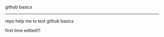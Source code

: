 github basics

---------------------------------------------

repo help me to test github basics



first time edited!!!
